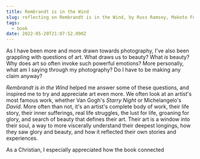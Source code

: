 ```yaml
---
title: Rembrandt is in the Wind
slug: reflecting on Rembrandt is in the Wind, by Russ Ramsey, Makoto Fujimura
tags:
  - book
date: 2022-05-20T21:07:52.090Z
---
```

As I have been more and more drawn towards photography, I've also been grappling with questions of art. What draws us to beauty? What *is* beauty? Why does art so often invoke such powerful emotions? More personally, what am I saying through my photography? Do I have to be making any claim anyway?

*Rembrandt is in the Wind* helped me answer some of these questions, and inspired me to try and appreciate art even more. We often look at an artist's most famous work, whether Van Gogh's *Starry Night* or Michelangelo's *David*. More often than not, it's an artist's complete body of work, their life story, their inner sufferings, real life struggles, the lust for life, groaning for glory, and search of beauty that defines their art. Their art is a window into their soul, a way to more viscerally understand their deepest longings, how they saw glory and beauty, and how it reflected their own stories and experiences.

As a Christian, I especially appreciated how the book connected 